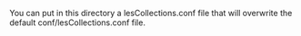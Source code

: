 You can put in this directory a lesCollections.conf file that will overwrite the default conf/lesCollections.conf file.